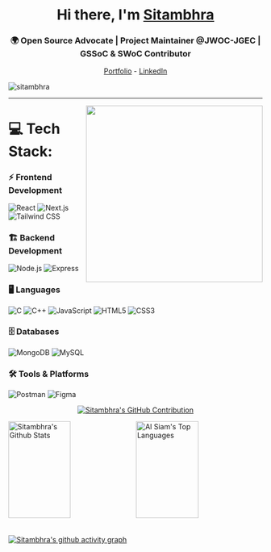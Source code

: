   <h1 align="center" color=''> Hi there, I'm <a href="https://www.linkedin.com/in/sitambhra/">Sitambhra</a> </h1>
  <h3 align="center">🌍 Open Source Advocate | Project Maintainer @JWOC-JGEC | GSSoC & SWoC Contributor</h3>

<!--- Adding Header Elements -->
<p align="center">
  <a href="https://sitambhra02.github.io/portfolio/">Portfolio</a> -
  <a href="https://www.linkedin.com/in/sitambhra/">LinkedIn</a> 
</p>
<p align="left"> <img src="https://komarev.com/ghpvc/?username=sitambhra&label=Profile%20views&color=0e75b6&style=flat" alt="sitambhra" /> </p>

-----------------------------------------------------------
  <img src="https://raw.githubusercontent.com/sanjay-kv/sanjay-kv/main/Assets/illustration.png" min-width="300px" max-width="300px" width="350px" align="right"> 
 
<!--- Adding Tech Stack open Section -->
 
# 💻 Tech Stack:
<h3>⚡ Frontend Development</h3>

 ![React](https://img.shields.io/badge/React-%2361DAFB.svg?style=for-the-badge&logo=react&logoColor=white)
![Next.js](https://img.shields.io/badge/Next.js-%23000000.svg?style=for-the-badge&logo=next.js&logoColor=white)
![Tailwind CSS](https://img.shields.io/badge/TailwindCSS-%2338B2AC.svg?style=for-the-badge&logo=tailwind-css&logoColor=white)

<h3> 🏗️ Backend Development</h3>

![Node.js](https://img.shields.io/badge/Node.js-%2343853D.svg?style=for-the-badge&logo=node.js&logoColor=white)
![Express](https://img.shields.io/badge/Express-%23404D59.svg?style=for-the-badge&logo=express&logoColor=white)

<h3> 🖥️ Languages</h3>

![C](https://img.shields.io/badge/c-%2300599C.svg?style=for-the-badge&logo=c&logoColor=white) 
![C++](https://img.shields.io/badge/c++-%2300599C.svg?style=for-the-badge&logo=c%2B%2B&logoColor=white) 
![JavaScript](https://img.shields.io/badge/javascript-%23323330.svg?style=for-the-badge&logo=javascript&logoColor=%23F7DF1E) 
![HTML5](https://img.shields.io/badge/html5-%23E34F26.svg?style=for-the-badge&logo=html5&logoColor=white) 
![CSS3](https://img.shields.io/badge/css3-%231572B6.svg?style=for-the-badge&logo=css3&logoColor=white)

<h3>🗄️ Databases</h3>

![MongoDB](https://img.shields.io/badge/MongoDB-%2347A248.svg?style=for-the-badge&logo=mongodb&logoColor=white) 
![MySQL](https://img.shields.io/badge/mysql-%2300f.svg?style=for-the-badge&logo=mysql&logoColor=white)

<h3> 🛠️ Tools & Platforms </h3>
  
![Postman](https://img.shields.io/badge/Postman-%23FF6C37.svg?style=for-the-badge&logo=postman&logoColor=white)
![Figma](https://img.shields.io/badge/Figma-000000.svg?style=for-the-badge&logo=figma&logoColor=white)


<p align="center">
  <a href="https://github.com/sitambhra">
    <img src="https://github-profile-summary-cards.vercel.app/api/cards/profile-details?username=sitambhra&theme=radical" alt="Sitambhra's GitHub Contribution"/>
  </a>
</p>
    <a href="https://github.com/sitambhra"><img alt="Sitambhra's Github Stats" src="https://denvercoder1-github-readme-stats.vercel.app/api?username=sitambhra&show_icons=true&count_private=true&theme=react&border_color=7F3FBF&bg_color=0D1117&title_color=F85D7F&icon_color=F8D866" height="192px" width="49.5%"/></a>
  <a href="https://github.com/sitambhra"><img alt="Al Siam's Top Languages" src="https://denvercoder1-github-readme-stats.vercel.app/api/top-langs/?username=sitambhra&langs_count=8&layout=compact&theme=react&border_color=7F3FBF&bg_color=0D1117&title_color=F85D7F&icon_color=F8D866" height="192px" width="49.5%"/></a>
  <br/>
</a>
<br />


 [![Sitambhra's github activity graph](https://github-readme-activity-graph.vercel.app/graph?username=sitambhra&bg_color=030203&color=ff00ee&line=e605d7&point=d7e1cc&area=true&hide_border=true)](https://github.com/ashutosh00710/github-readme-activity-graph)
